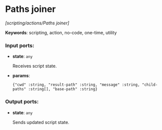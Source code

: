 # Paths joiner

_[scripting/actions/Paths joiner]_

__Keywords__: scripting, action, no-code, one-time, utility

### Input ports:

* __state__: ` any `

    Receives script state.


* __params__: 
    ```
    {"cwd" :string, "result-path" :string, "message" :string, "child-paths" :string[], "base-path" :string}
    ```

### Output ports:

* __state__: ` any `

    Sends updated script state.

